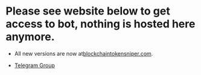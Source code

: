 <h1>Please see website below to get access to bot, nothing is hosted here anymore.</h1>

* All new versions are now at<a href="https://blockchaintokensniper.com">blockchaintokensniper.com</a>.

* <a href="https://t.me/blockchaintokensniper">Telegram Group</a>



